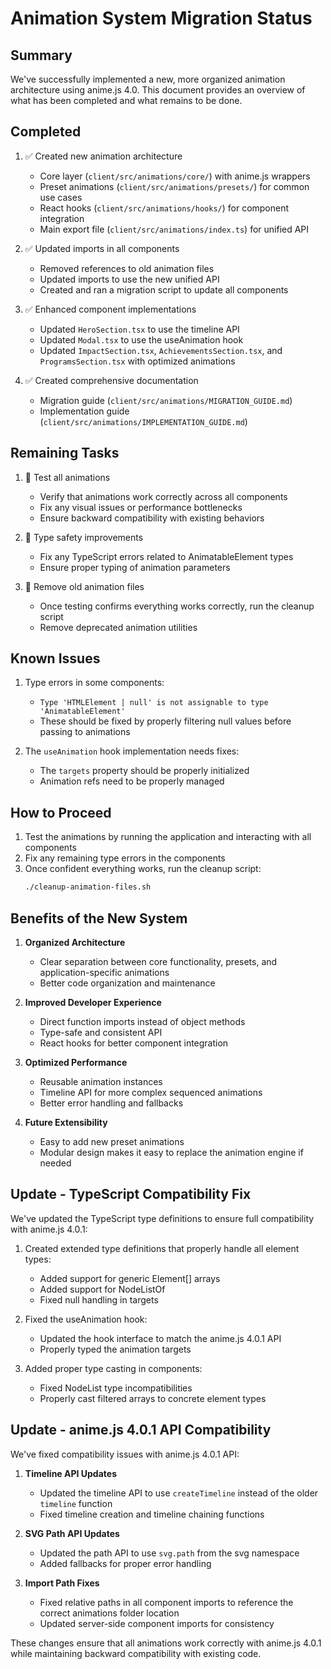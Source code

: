 # Animation System Migration Status

## Summary

We've successfully implemented a new, more organized animation architecture using anime.js 4.0. This document provides an overview of what has been completed and what remains to be done.

## Completed

1. ✅ Created new animation architecture
   - Core layer (`client/src/animations/core/`) with anime.js wrappers
   - Preset animations (`client/src/animations/presets/`) for common use cases
   - React hooks (`client/src/animations/hooks/`) for component integration
   - Main export file (`client/src/animations/index.ts`) for unified API

2. ✅ Updated imports in all components
   - Removed references to old animation files
   - Updated imports to use the new unified API
   - Created and ran a migration script to update all components

3. ✅ Enhanced component implementations
   - Updated `HeroSection.tsx` to use the timeline API
   - Updated `Modal.tsx` to use the useAnimation hook
   - Updated `ImpactSection.tsx`, `AchievementsSection.tsx`, and `ProgramsSection.tsx` with optimized animations

4. ✅ Created comprehensive documentation
   - Migration guide (`client/src/animations/MIGRATION_GUIDE.md`)
   - Implementation guide (`client/src/animations/IMPLEMENTATION_GUIDE.md`)

## Remaining Tasks

1. 🔄 Test all animations
   - Verify that animations work correctly across all components
   - Fix any visual issues or performance bottlenecks
   - Ensure backward compatibility with existing behaviors

2. 🔄 Type safety improvements
   - Fix any TypeScript errors related to AnimatableElement types
   - Ensure proper typing of animation parameters

3. 🔄 Remove old animation files
   - Once testing confirms everything works correctly, run the cleanup script
   - Remove deprecated animation utilities

## Known Issues

1. Type errors in some components:
   - `Type 'HTMLElement | null' is not assignable to type 'AnimatableElement'`
   - These should be fixed by properly filtering null values before passing to animations

2. The `useAnimation` hook implementation needs fixes:
   - The `targets` property should be properly initialized
   - Animation refs need to be properly managed

## How to Proceed

1. Test the animations by running the application and interacting with all components
2. Fix any remaining type errors in the components
3. Once confident everything works, run the cleanup script:
   ```bash
   ./cleanup-animation-files.sh
   ```

## Benefits of the New System

1. **Organized Architecture**
   - Clear separation between core functionality, presets, and application-specific animations
   - Better code organization and maintenance

2. **Improved Developer Experience**
   - Direct function imports instead of object methods
   - Type-safe and consistent API
   - React hooks for better component integration

3. **Optimized Performance**
   - Reusable animation instances
   - Timeline API for more complex sequenced animations
   - Better error handling and fallbacks

4. **Future Extensibility**
   - Easy to add new preset animations
   - Modular design makes it easy to replace the animation engine if needed 
## Update - TypeScript Compatibility Fix

We've updated the TypeScript type definitions to ensure full compatibility with anime.js 4.0.1:

1. Created extended type definitions that properly handle all element types:
   - Added support for generic Element[] arrays
   - Added support for NodeListOf<Element>
   - Fixed null handling in targets

2. Fixed the useAnimation hook:
   - Updated the hook interface to match the anime.js 4.0.1 API
   - Properly typed the animation targets

3. Added proper type casting in components:
   - Fixed NodeList type incompatibilities
   - Properly cast filtered arrays to concrete element types

## Update - anime.js 4.0.1 API Compatibility

We've fixed compatibility issues with anime.js 4.0.1 API:

1. **Timeline API Updates**
   - Updated the timeline API to use `createTimeline` instead of the older `timeline` function
   - Fixed timeline creation and timeline chaining functions

2. **SVG Path API Updates**
   - Updated the path API to use `svg.path` from the svg namespace
   - Added fallbacks for proper error handling

3. **Import Path Fixes**
   - Fixed relative paths in all component imports to reference the correct animations folder location
   - Updated server-side component imports for consistency

These changes ensure that all animations work correctly with anime.js 4.0.1 while maintaining backward compatibility with existing code.
